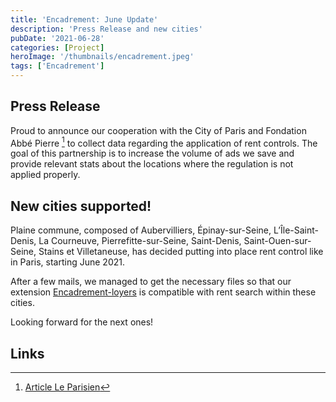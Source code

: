 ```yaml
---
title: 'Encadrement: June Update'
description: 'Press Release and new cities'
pubDate: '2021-06-28'
categories: [Project]
heroImage: '/thumbnails/encadrement.jpeg'
tags: ['Encadrement']
---
```


## Press Release

Proud to announce our cooperation with the City of Paris and Fondation Abbé Pierre [^1] to collect data regarding the application of rent controls. The goal of this partnership is to increase the volume of ads we save and provide relevant stats about the locations where the regulation is not applied properly.

## New cities supported!

Plaine commune, composed of Aubervilliers, Épinay-sur-Seine, L’Île-Saint-Denis, La Courneuve, Pierrefitte-sur-Seine, Saint-Denis, Saint-Ouen-sur-Seine, Stains et Villetaneuse, has decided putting into place rent control like in Paris, starting June 2021.

After a few mails, we managed to get the necessary files so that our extension [Encadrement-loyers](https://www.encadrement-loyers.fr) is compatible with rent search within these cities.

Looking forward for the next ones!

## Links

[^1]: [Article Le Parisien](https://www.leparisien.fr/immobilier/la-ville-de-paris-et-la-fondation-abbe-pierre-vont-traquer-les-loyers-abusifs-03-06-2021-IBM2DSHCQNDRJNOJZ6QOSCIP34.php)
